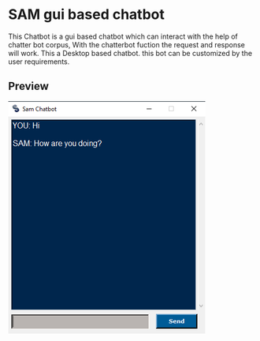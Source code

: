 # SAM gui based chatbot
This Chatbot is a gui based chatbot which can interact with the help of chatter bot corpus, With the chatterbot fuction the request and response will work.
This a Desktop based chatbot. this bot can be customized by the user requirements.


## Preview
![](botimg.png)
